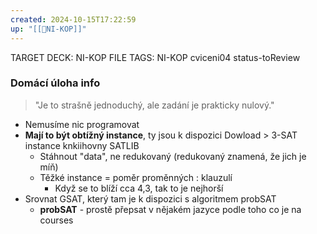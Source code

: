 ```yaml
---
created: 2024-10-15T17:22:59
up: "[[📖NI-KOP]]"
---
```


TARGET DECK: NI-KOP
FILE TAGS: NI-KOP cviceni04 status-toReview

### Domácí úloha info
> "Je to strašně jednoduchý, ale zadání je prakticky nulový."

- Nemusíme nic programovat
- **Mají to být obtížný instance**, ty jsou k dispozici Dowload > 3-SAT instance knkiihovny SATLIB
	- Stáhnout "data", ne redukovaný (redukovaný znamená, že jich je míň)
	- Těžké instance = poměr proměnných : klauzulí
		- Když se to blíží cca 4,3, tak to je nejhorší 
- Srovnat GSAT, který tam je k dispozici s algoritmem probSAT
	- **probSAT** - prostě přepsat v nějakém jazyce podle toho co je na courses
